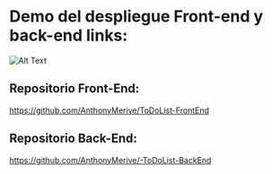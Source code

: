 # Demo del despliegue Front-end y back-end links:

![Alt Text](https://res.cloudinary.com/df8qzqymf/image/upload/v1637819486/CRUD_peupwn.gif)

## Repositorio Front-End:

https://github.com/AnthonyMerive/ToDoList-FrontEnd

## Repositorio Back-End:

https://github.com/AnthonyMerive/-ToDoList-BackEnd
